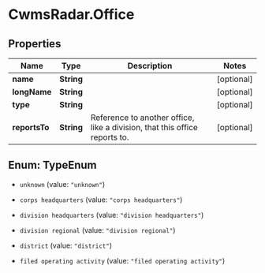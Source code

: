 # CwmsRadar.Office

## Properties

Name | Type | Description | Notes
------------ | ------------- | ------------- | -------------
**name** | **String** |  | [optional] 
**longName** | **String** |  | [optional] 
**type** | **String** |  | [optional] 
**reportsTo** | **String** | Reference to another office, like a division, that this office reports to. | [optional] 



## Enum: TypeEnum


* `unknown` (value: `"unknown"`)

* `corps headquarters` (value: `"corps headquarters"`)

* `division headquarters` (value: `"division headquarters"`)

* `division regional` (value: `"division regional"`)

* `district` (value: `"district"`)

* `filed operating activity` (value: `"filed operating activity"`)





